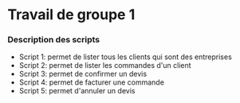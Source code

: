 # Travail de groupe 1

### Description des scripts
* Script 1: permet de lister tous les clients qui sont des entreprises
* Script 2: permet de lister les commandes d'un client
* Script 3: permet de confirmer un devis
* Script 4: permet de facturer une commande
* Script 5: permet d'annuler un devis
